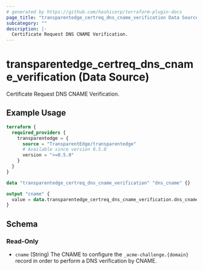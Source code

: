 ```yaml
---
# generated by https://github.com/hashicorp/terraform-plugin-docs
page_title: "transparentedge_certreq_dns_cname_verification Data Source - transparentedge"
subcategory: ""
description: |-
  Certificate Request DNS CNAME Verification.
---
```


# transparentedge_certreq_dns_cname_verification (Data Source)

Certificate Request DNS CNAME Verification.

## Example Usage

```terraform
terraform {
  required_providers {
    transparentedge = {
      source = "TransparentEdge/transparentedge"
      # Available since version 0.5.0
      version = ">=0.5.0"
    }
  }
}

data "transparentedge_certreq_dns_cname_verification" "dns_cname" {}

output "cname" {
  value = data.transparentedge_certreq_dns_cname_verification.dns_cname.cname
}
```

<!-- schema generated by tfplugindocs -->
## Schema

### Read-Only

- `cname` (String) The CNAME to configure the `_acme-challenge.{domain}` record in order to perform a DNS verification by CNAME.
